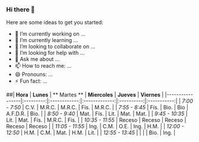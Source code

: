 ### Hi there 👋

Here are some ideas to get you started:

- 🔭 I’m currently working on ...
- 🌱 I’m currently learning ...
- 👯 I’m looking to collaborate on ...
- 🤔 I’m looking for help with ...
- 💬 Ask me about ...
- 📫 How to reach me: ...
- 😄 Pronouns: ...
- ⚡ Fun fact: ...

##| **Hora**        | **Lunes** | ** Martes ** | **Miercoles** | **Jueves** | **Viernes** |
|-----------------|:---------:|:------------:|:-------------:|:----------:|:-----------:|
| _7:00 - 7:50_   |    C.V.   |    M.R.C.    |     M.R.C.    |    Fís.    |    M.R.C.   |
| _7:55 - 8:45_   |    Fís.   |     Bio.     |      Bio      |  A.F.D.R.  |     Bio.    |
| _8:50 - 9:40_   |    Mat.   |     Fís.     |      Lit.     |    Mat.    |     Mat.    |
| _9:45 - 10:35_  |    Lit.   |     Mat.     |      Fís.     |   M.R.C.   |     Fís.    |
| _10:35 - 11:55_ |   Receso  |    Receso    |     Receso    |   Receso   |    Receso   |
| _11:05 - 11:55_ |    Ing.   |     C.M.     |      O.E.     |    Ing.    |     H.M.    |
| _12:00 - 12:50_ |    H.M.   |     C.M.     |      Mat.     |    H.M.    |     Lit.    |
| _12:55 - 13:45_ |           |              |               |    Bio.    |     Ing.    |
